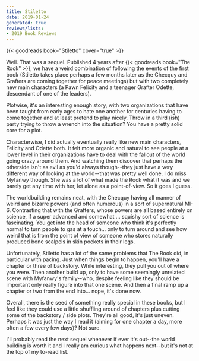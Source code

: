 ```yaml
---
title: Stiletto
date: 2019-01-24
generated: true
reviews/lists:
- 2019 Book Reviews
---
```

{{< goodreads book="Stiletto" cover="true" >}}

Well. That was a sequel. Published 4 years after {{< goodreads book="The Rook" >}}, we have a weird combination of following the events of the first book (Stiletto takes place perhaps a few months later as the Checquy and Grafters are coming together for peace meetings) but with two completely new main characters (a Pawn Felicity and a teenager Grafter Odette, descendant of one of the leaders).  

Plotwise, it's an interesting enough story, with two organizations that have been taught from early ages to hate one another for centuries having to come together and at least pretend to play nicely. Throw in a third (ish) party trying to throw a wrench into the situation? You have a pretty solid core for a plot.  

<!--more-->

Characterwise, I did actually eventually really like new main characters, Felicity and Odette both. It felt more organic and natural to see people at a lower level in their organizations have to deal with the fallout of the world going crazy around them. And watching them discover that perhaps the otherside isn't as evil as you'd always though--they just have a very different way of looking at the world--that was pretty well done. I do miss Myfanwy though. She was a lot of what made the Rook what it was and we barely get any time with her, let alone as a point-of-view. So it goes I guess.  

The worldbuilding remains neat, with the Checquy having all manner of weird and bizarre powers (and often humerous) in a sort of supernatural MI-6. Contrasting that with the Grafters, whose powers are all based entirely on science, if a super advanced and somewhat ... squishy sort of science is fascinating. You get into the head of someone who think it's perfectly normal to turn people to gas at a touch... only to turn around and see how weird that is from the point of view of someone who stores naturally produced bone scalpels in skin pockets in their legs.  

Unfortunately, Stiletto has a lot of the same problems that The Rook did, in particular with pacing. Just when things begin to happen, you'll have a chapter or three of backstory. While interesting, they pull you out of where you were. Then another build up, only to have some seemingly unrelated scene with Myfanwy's family--who, despite feeling like they should be important only really figure into that one scene. And then a final ramp up a chapter or two from the end into... nope, it's done now.  

Overall, there is the seed of something really special in these books, but I feel like they could use a little shuffling around of chapters plus cutting some of the backstory / side plots. They're all good, it's just uneven. Perhaps it was just the way I read it (aiming for one chapter a day, more often a few every few days)? Not sure.  

I'll probably read the next sequel whenever if ever it's out--the world building is worth it and I really am curious what happens next--but it's not at the top of my to-read list.


